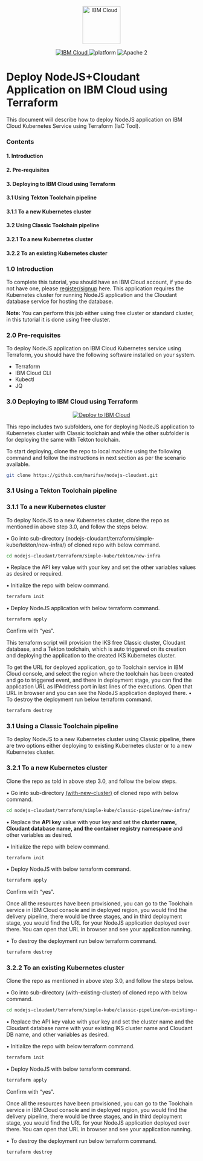 <p align="center">
    <a href="https://cloud.ibm.com">
        <img src="https://cloud.ibm.com/media/docs/developer-appservice/resources/ibm-cloud.svg" height="100" alt="IBM Cloud">
    </a>
</p>

<p align="center">
    <a href="https://cloud.ibm.com">
    <img src="https://img.shields.io/badge/IBM%20Cloud-powered-blue.svg" alt="IBM Cloud">
    </a>
    <img src="https://img.shields.io/badge/platform-node-lightgrey.svg?style=flat" alt="platform">
    <img src="https://img.shields.io/badge/license-Apache2-blue.svg?style=flat" alt="Apache 2">
</p>


# Deploy NodeJS+Cloudant Application on IBM Cloud using Terraform

This document will describe how to deploy NodeJS application on IBM Cloud Kubernetes Service using Terraform (IaC Tool).

### Contents

#### 1.     Introduction
#### 2.     Pre-requisites
#### 3.     Deploying to IBM Cloud using Terraform
#### 3.1	    Using Tekton Toolchain pipeline
#### 3.1.1      To a new Kubernetes cluster
#### 3.2	    Using Classic Toolchain pipeline
#### 3.2.1	    To a new Kubernetes cluster 
#### 3.2.2      To an existing Kubernetes cluster


### 1.0 Introduction

To complete this tutorial, you should have an IBM Cloud account, if you do not have one, please [register/signup](https://cloud.ibm.com/registration) here. This application requires the Kubernetes cluster for running NodeJS application and the Cloudant database service for hosting the database.

**Note:** You can perform this job either using free cluster or standard cluster, in this tutorial it is done using free cluster.

### 2.0 Pre-requisites

To deploy NodeJS application on IBM Cloud Kubernetes service using Terraform, you should have the following software installed on your system.

  -	Terraform
  -	IBM Cloud CLI
  -	Kubectl
  -	JQ

### 3.0	Deploying to IBM Cloud using Terraform

<p align="center">
    <a href="https://cloud.ibm.com/developer/appservice/create-app?defaultDeploymentToolchain=&defaultLanguage=NODE&navMode=starterkits&starterKit=3f3f65c6-4a2c-3255-8e80-d2ac52ca608a">
    <img src="https://cloud.ibm.com/devops/setup/deploy/button_x2.png" alt="Deploy to IBM Cloud">
    </a>
</p>

This repo includes two subfolders, one for deploying NodeJS application to Kubernetes cluster with Classic toolchain and while the other subfolder is for deploying the same with Tekton toolchain. 

To start deploying, clone the repo to local machine using the following command and follow the instructions in next section as per the scenario available.

```bash
git clone https://github.com/marifse/nodejs-cloudant.git
```
### 3.1	Using a Tekton Toolchain pipeline

### 3.1.1 To a new Kubernetes cluster

To deploy NodeJS to a new Kubernetes cluster, clone the repo as mentioned in above step 3.0, and follow the steps below. 

•	Go into sub-directory (nodejs-cloudant/terraform/simple-kube/tekton/new-infra/) of cloned repo with below command.

```bash
cd nodejs-cloudant/terraform/simple-kube/tekton/new-infra
```

•	Replace the API key value with your key and set the other variables values as desired or required.

•	Initialize the repo with below command.

```bash
terraform init
```

•	Deploy NodeJS application with below terraform command.

```bash
terraform apply
```

Confirm with “yes”.

This terraform script will provision the IKS free Classic cluster, Cloudant database, and a Tekton toolchain, which is auto triggered on its creation and deploying the application to the created IKS Kubernetes cluster.

To get the URL for deployed application, go to Toolchain service in IBM Cloud console, and select the region where the toolchain has been created and go to triggered event, and there in deployment stage, you can find the application URL as IPAddress:port in last lines of the executions. Open that URL in browser and you can see the NodeJS application deployed there.
•	To destroy the deployment run below terraform command.

```bash
terraform destroy
```

### 3.1	Using a Classic Toolchain pipeline

To deploy NodeJS to a new Kubernetes cluster using Classic pipeline, there are two options either deploying to existing Kubernetes cluster or to a new Kubernetes cluster.

### 3.2.1 To a new Kubernetes cluster

Clone the repo as told in above step 3.0, and follow the below steps. 

• Go into sub-directory [(with-new-cluster)](https://github.com/marifse/nodejs-cloudant/tree/master/terraform/simple-kube/classic-pipeline/new-infra) of cloned repo with below command.

```bash
cd nodejs-cloudant/terraform/simple-kube/classic-pipeline/new-infra/
```

• Replace the **API key** value with your key and set the **cluster name, Cloudant database name, and the container registry namespace** and other variables as desired.

•	Initialize the repo with below command.

```bash
terraform init
```

•	Deploy NodeJS with below terraform command.

```bash
terraform apply
```

Confirm with “yes”.

Once all the resources have been provisioned, you can go to the Toolchain service in IBM Cloud console and in deployed region, you would find the delivery pipeline, there would be three stages, and in third deployment stage, you would find the URL for your NodeJS application deployed over there. You can open that URL in browser and see your application running.

•	To destroy the deployment run below terraform command.

```bash
terraform destroy
```

### 3.2.2 To an existing Kubernetes cluster

Clone the repo as mentioned in above step 3.0, and follow the steps below. 

• Go into sub-directory (with-existing-cluster) of cloned repo with below command.

```bash
cd nodejs-cloudant/terraform/simple-kube/classic-pipeline/on-existing-cluster-cloudant
```

•	Replace the API key value with your key and set the cluster name and the Cloudant database name with your existing IKS cluster name and Cloudant DB name, and other variables as desired.

•	Initialize the repo with below terraform command.

```bash
terraform init
```

•	Deploy NodeJS with below terraform command.

```bash
terraform apply
```

Confirm with “yes”.

Once all the resources have been provisioned, you can go to the Toolchain service in IBM Cloud console and in deployed region, you would find the delivery pipeline, there would be three stages, and in third deployment stage, you would find the URL for your NodeJS application deployed over there. You can open that URL in browser and see your application running.

•	To destroy the deployment run below terraform command.

```bash
terraform destroy
```

